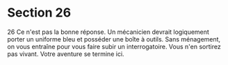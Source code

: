# Section 26

26
Ce n'est pas la bonne réponse. Un mécanicien devrait
logiquement porter  un uniforme bleu et posséder une boîte à
outils. Sans ménagement, on vous entraîne pour vous faire subir
un interrogatoire. Vous n'en sortirez pas vivant. Votre aventure
se termine ici.